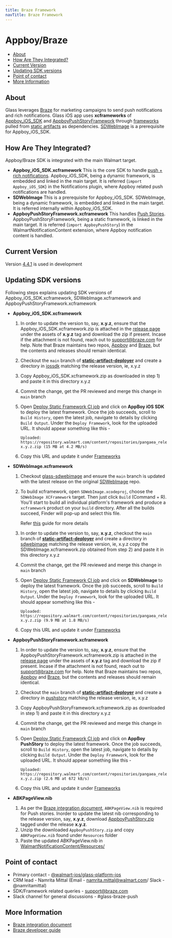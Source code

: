 ```yaml
---
title: Braze Framework
navTitle: Braze Framework
---
```


# Appboy/Braze

- [About](#about)
- [How Are They Integrated?](#how-are-they-integrated)
- [Current Version](#current-version)
- [Updating SDK versions](#updating-sdk-versions)
- [Point of contact](#point-of-contact)
- [More Information](#more-information)

## About

Glass leverages [Braze](https://www.braze.com/docs/) for marketing campaigns to send push notifications and rich notifications. Glass iOS app uses **xcframeworks** of [Appboy_iOS_SDK](https://github.com/appboy/appboy-ios-sdk/releases) and [AppboyPushStoryFramework](https://github.com/appboy/appboy-ios-sdk/releases) through [frameworks](https://gecgithub01.walmart.com/walmart-ios/glass-app/blob/development/Frameworks) pulled from [static artifacts](https://gecgithub01.walmart.com/walmartlabs-wmusiphone/static-artifact-deployer/tree/main/repository/com/appboy) as dependencies. [SDWebImage](https://gecgithub01.walmart.com/walmart-ios/glass-sdwebimage) is a prerequisite for Appboy_iOS_SDK.

## How Are They Integrated?

Appboy/Braze SDK is integrated with the main Walmart target. 

- **Appboy_iOS_SDK.xcframework**
  This is the core SDK to handle [push + rich notifications](https://www.braze.com/docs/developer_guide/platform_integration_guides/ios/push_notifications/). Appboy_iOS_SDK, being a dynamic framework, is embedded and linked in the main target. It is referred (`import Appboy_iOS_SDK`) in the Notifications plugin, where Appboy related push notifications are handled.
- **SDWebImage**
  This is a prerequisite for Appboy_iOS_SDK. SDWebImage, being a dynamic framework, is embedded and linked in the main target. It is referred internally within Appboy_iOS_SDK. 
- **AppboyPushStoryFramework.xcframework**
  This handles [Push Stories](https://www.braze.com/docs/developer_guide/platform_integration_guides/ios/push_story/). AppboyPushStoryFramework, being a static framework, is linked in the main target. It is referred (`import AppboyPushStory`) in the WalmartNotificationContent extension, where Appboy notification content is handled.

## Current Version

Version [4.4.1](https://github.com/Appboy/appboy-ios-sdk/releases/tag/4.4.1) is used in development

## Updating SDK versions

Following steps explains updating SDK versions of Appboy_iOS_SDK.xcframework, SDWebImage.xcframework and AppboyPushStoryFramework.xcframework

- **Appboy_iOS_SDK.xcframework**

  1) In order to update the version to, say, **x.y.z**, ensure that the Appboy_iOS_SDK.xcframework.zip is attached in the [release page](https://github.com/Appboy/appboy-ios-sdk/releases/) under the assets of **x.y.z** tag and download the zip if present. Incase if the attachment is not found, reach out to support@braze.com for help. Note that Braze maintains two repos, [Appboy](https://github.com/Appboy/appboy-ios-sdk/releases/) and [Braze](https://github.com/braze-inc/braze-ios-sdk/releases/), but the contents and releases should remain identical. 

  2) Checkout the `main` branch of **[static-artifact-deployer](https://gecgithub01.walmart.com/walmartlabs-wmusiphone/static-artifact-deployer)** and create a directory in [iossdk](https://gecgithub01.walmart.com/walmartlabs-wmusiphone/static-artifact-deployer/tree/main/repository/com/appboy/iossdk) matching the release version, ie, x.y.z

  3) Copy Appboy_iOS_SDK.xcframework.zip as downloaded in step 1) and paste it in this directory x.y.z

  4) Commit the change, get the PR reviewed and merge this change in `main` branch

  5) Open [Deploy Static Framework CI job](https://ci.walmart.com/job/ios-walmart-deploy-static-framework/) and click on **AppBoy iOS SDK** to deploy the latest framework. Once the job succeeds, scroll to `Build History`, open the latest job, navigate to details by clicking `Build Output`. Under the `Deploy Framework`, look for the uploaded URL. It should appear something like this - 

     ```
     Uploaded: https://repository.walmart.com/content/repositories/pangaea_releases/com/appboy/iossdk/x.y.z/iossdk-x.y.z.zip (15 MB at 4.2 MB/s) 
     ```

  6) Copy this URL and update it under [Frameworks](https://gecgithub01.walmart.com/walmart-ios/glass-app/blob/development/Frameworks)

- **SDWebImage.xcframework**

  1) Checkout [glass-sdwebimage](https://gecgithub01.walmart.com/walmart-ios/glass-sdwebimage) and ensure the `main` branch is updated with the latest release on the original [SDWebImage](https://github.com/SDWebImage/SDWebImage/releases) repo.

  2) To build xcframework, open `SDWebImage.xcodeproj`, choose the `SDWebImage XCFramework` target. Then just click `Build` (Command + R). You'll start to build all individual platform's framework and produce a `xcframework` product on your `build` directory. After all the builds succeed, Finder will pop-up and select this file.

     Refer [this](https://github.com/SDWebImage/SDWebImage/wiki/Installation-Guide#build-sdwebimage-as-xcframework) guide for more details 

  3) In order to update the version to, say, **x.y.z**, checkout the `main` branch of **[static-artifact-deployer](https://gecgithub01.walmart.com/walmartlabs-wmusiphone/static-artifact-deployer)** and create a directory in [sdwebimage](https://gecgithub01.walmart.com/walmartlabs-wmusiphone/static-artifact-deployer/tree/main/repository/com/sdwebimage) matching the release version, ie, x.y.z
     copy the SDWebImage.xcframework.zip obtained from step 2) and paste it in this directory x.y.z

  4) Commit the change, get the PR reviewed and merge this change in `main` branch

  5) Open [Deploy Static Framework CI job](https://ci.walmart.com/job/ios-walmart-deploy-static-framework/) and click on **SDWebImage** to deploy the latest framework. Once the job succeeds, scroll to `Build History`, open the latest job, navigate to details by clicking `Build Output`. Under the `Deploy Framework`, look for the uploaded URL. It should appear something like this - 

     ```
     Uploaded: 
     https://repository.walmart.com/content/repositories/pangaea_releases/com/sdwebimage/sdwebimage/x.y.z/sdwebimage-x.y.z.zip (9.9 MB at 1.8 MB/s)
     ```

  6) Copy this URL and update it under [Frameworks](https://gecgithub01.walmart.com/walmart-ios/glass-app/blob/development/Frameworks)

- **AppboyPushStoryFramework.xcframework**

  1) In order to update the version to, say, **x.y.z**, ensure that the AppboyPushStoryFramework.xcframework.zip is attached in the [release page](https://github.com/Appboy/appboy-ios-sdk/releases/) under the assets of **x.y.z** tag and download the zip if present. Incase if the attachment is not found, reach out to support@braze.com for help. Note that Braze maintains two repos, [Appboy](https://github.com/Appboy/appboy-ios-sdk/releases/) and [Braze](https://github.com/braze-inc/braze-ios-sdk/releases/), but the contents and releases should remain identical. 

  2) Checkout the `main` branch of **[static-artifact-deployer](https://gecgithub01.walmart.com/walmartlabs-wmusiphone/static-artifact-deployer)** and create a directory in [pushstory](https://gecgithub01.walmart.com/walmartlabs-wmusiphone/static-artifact-deployer/tree/main/repository/com/appboy/pushstory) matching the release version, ie, x.y.z

  3) Copy AppboyPushStoryFramework.xcframework.zip as downloaded in step 1) and paste it in this directory x.y.z

  4) Commit the change, get the PR reviewed and merge this change in `main` branch

  5) Open [Deploy Static Framework CI job](https://ci.walmart.com/job/ios-walmart-deploy-static-framework/) and click on **AppBoy PushStory** to deploy the latest framework. Once the job succeeds, scroll to `Build History`, open the latest job, navigate to details by clicking `Build Output`. Under the `Deploy Framework`, look for the uploaded URL. It should appear something like this - 

     ```
     Uploaded: 
     https://repository.walmart.com/content/repositories/pangaea_releases/com/appboy/pushstory/x.y.z/pushstory-x.y.z.zip (2.6 MB at 672 kB/s)
     ```

  6) Copy this URL and update it under [Frameworks](https://gecgithub01.walmart.com/walmart-ios/glass-app/blob/development/Frameworks)
  
- **ABKPageView.nib**

  1. As per the [Braze integration document](https://www.braze.com/docs/developer_guide/platform_integration_guides/ios/push_notifications/push_story/#manual-integration), `ABKPageView.nib` is required for Push stories. Inorder to update the latest nib corresponding to the release version, say, **x.y.z**, download [AppboyPushStory.zip](https://github.com/appboy/appboy-ios-sdk/releases) tagged under the release **x.y.z**. 
  2. Unzip the downloaded `AppboyPushStory.zip` and copy `ABKPageView.nib` found under `Resources` folder
  3. Paste the updated ABKPageView.nib in [WalmartNotificationContent/Resources/](https://gecgithub01.walmart.com/walmart-ios/glass-app/tree/development/WalmartNotificationContent)

## Point of contact

- Primary contact - [@walmart-ios/glass-platform-ios](https://gecgithub01.walmart.com/orgs/walmart-ios/teams/glass-platform-ios/members)
- CRM lead - Namrita Mittal (Email - namrita.mittal@walmart.com/ Slack - @namritamittal)
- SDK/Framework related queries - support@braze.com
- Slack channel for general discussions - #glass-braze-push

## More Information

- [Braze integration document](https://confluence.walmart.com/pages/viewpage.action?pageId=453984780)
- [Braze developer guide](https://www.braze.com/docs/developer_guide/platform_integration_guides/ios/initial_sdk_setup/installation_methods/manual_integration_options/)

